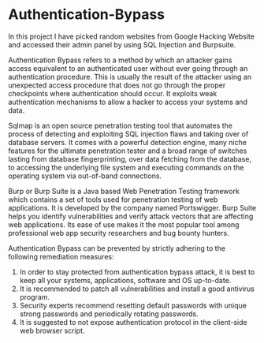 # Authentication-Bypass
In this project I have picked random websites from Google Hacking Website and accessed their admin panel by using SQL Injection and Burpsuite.

Authentication Bypass refers to a method by which an attacker gains access equivalent to an authenticated user without ever going through an authentication procedure.
This is usually the result of the attacker using an unexpected access procedure that does not go through the proper checkpoints where authentication should occur.
It exploits weak authentication mechanisms to allow a hacker to access your systems and data.

Sqlmap is an open source penetration testing tool that automates the process of detecting and exploiting SQL injection flaws and taking over of database servers. It comes with a powerful detection engine, many niche features for the ultimate penetration tester and a broad range of switches lasting from database fingerprinting, over data fetching from the database, to accessing the underlying file system and executing commands on the operating system via out-of-band connections. 

Burp or Burp Suite is a Java based Web Penetration Testing framework which contains a set of tools used for penetration testing of web applications. It is developed by the company named Portswigger. Burp Suite helps you identify vulnerabilities and verify attack vectors that are affecting web applications. Its ease of use makes it the most popular tool among professional web app security researchers and bug bounty hunters. 

Authentication Bypass can be prevented by strictly adhering to the following remediation measures:
1. In order to stay protected from authentication bypass attack, it is best to keep all your systems, applications, software and OS up-to-date. 
2. It is recommended to patch all vulnerabilities and install a good antivirus program. 
3. Security experts recommend resetting default passwords with unique strong passwords and periodically rotating passwords. 
4.  It is suggested to not expose authentication protocol in the client-side web browser script.
